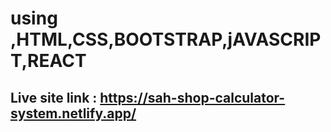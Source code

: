 # using ,HTML,CSS,BOOTSTRAP,jAVASCRIPT,REACT
 
## Live site link : https://sah-shop-calculator-system.netlify.app/
